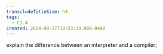 ```yaml
---
transcludeTitleSize: h4
tags:
  - C3.4
created: 2024-09-27T10:53:39.000-0400
---
```

explain the difference between an interpreter and a compiler;